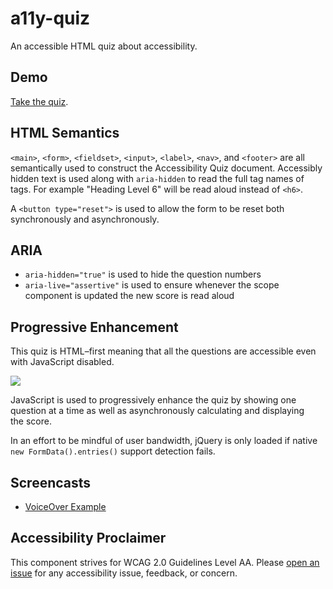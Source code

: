 # a11y-quiz
An accessible HTML quiz about accessibility.

## Demo
[Take the quiz](https://jpdevries.github.io/a11y-quiz/).

## HTML Semantics
`<main>`, `<form>`, `<fieldset>`, `<input>`, `<label>`, `<nav>`, and `<footer>` are all semantically used to construct the Accessibility Quiz document. Accessibly hidden text is used along with `aria-hidden` to read the full tag names of tags. For example "Heading Level 6" will be read aloud instead of&nbsp;`<h6>`.

A `<button type="reset">` is used to allow the form to be reset both synchronously and&nbsp;asynchronously.

## ARIA
 - `aria-hidden="true"` is used to hide the question numbers
 - `aria-live="assertive"` is used to ensure whenever the scope component is updated the new score is read&nbsp;aloud

## Progressive Enhancement
This quiz is HTML&ndash;first meaning that all the questions are accessible even with JavaScript&nbsp;disabled.

![](http://j4p.us/3g3a2H3Q070m/Screen%20Shot%202016-07-04%20at%202.09.55%20PM.png)

JavaScript is used to progressively enhance the quiz by showing one question at a time as well as asynchronously calculating and displaying the&nbsp;score.

In an effort to be mindful of user bandwidth, jQuery is only loaded if native `new FormData().entries()` support detection&nbsp;fails.

## Screencasts
 - [VoiceOver Example](https://vimeo.com/173343351)

## Accessibility Proclaimer
This component strives for WCAG 2.0 Guidelines Level AA. Please [open an issue](https://github.com/jpdevries/a11y-quiz/issues/new) for any accessibility issue, feedback, or&nbsp;concern.
